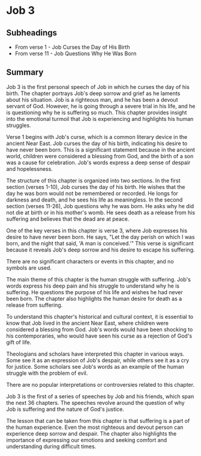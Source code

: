# Job 3

## Subheadings

* From verse 1 - Job Curses the Day of His Birth
* From verse 11 - Job Questions Why He Was Born

## Summary

Job 3 is the first personal speech of Job in which he curses the day of his birth. The chapter portrays Job's deep sorrow and grief as he laments about his situation. Job is a righteous man, and he has been a devout servant of God. However, he is going through a severe trial in his life, and he is questioning why he is suffering so much. This chapter provides insight into the emotional turmoil that Job is experiencing and highlights his human struggles.

Verse 1 begins with Job's curse, which is a common literary device in the ancient Near East. Job curses the day of his birth, indicating his desire to have never been born. This is a significant statement because in the ancient world, children were considered a blessing from God, and the birth of a son was a cause for celebration. Job's words express a deep sense of despair and hopelessness.

The structure of this chapter is organized into two sections. In the first section (verses 1-10), Job curses the day of his birth. He wishes that the day he was born would not be remembered or recorded. He longs for darkness and death, and he sees his life as meaningless. In the second section (verses 11-26), Job questions why he was born. He asks why he did not die at birth or in his mother's womb. He sees death as a release from his suffering and believes that the dead are at peace.

One of the key verses in this chapter is verse 3, where Job expresses his desire to have never been born. He says, "Let the day perish on which I was born, and the night that said, 'A man is conceived.'" This verse is significant because it reveals Job's deep sorrow and his desire to escape his suffering.

There are no significant characters or events in this chapter, and no symbols are used.

The main theme of this chapter is the human struggle with suffering. Job's words express his deep pain and his struggle to understand why he is suffering. He questions the purpose of his life and wishes he had never been born. The chapter also highlights the human desire for death as a release from suffering.

To understand this chapter's historical and cultural context, it is essential to know that Job lived in the ancient Near East, where children were considered a blessing from God. Job's words would have been shocking to his contemporaries, who would have seen his curse as a rejection of God's gift of life.

Theologians and scholars have interpreted this chapter in various ways. Some see it as an expression of Job's despair, while others see it as a cry for justice. Some scholars see Job's words as an example of the human struggle with the problem of evil.

There are no popular interpretations or controversies related to this chapter.

Job 3 is the first of a series of speeches by Job and his friends, which span the next 36 chapters. The speeches revolve around the question of why Job is suffering and the nature of God's justice.

The lesson that can be taken from this chapter is that suffering is a part of the human experience. Even the most righteous and devout person can experience deep sorrow and despair. The chapter also highlights the importance of expressing our emotions and seeking comfort and understanding during difficult times.